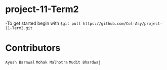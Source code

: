 # project-11-Term2
-To get started begin with `$git pull https://github.com/Col-Asy/project-11-Term2.git`

# Contributors
`Ayush Barnwal`
`Mohak Malhotra`
`Mudit Bhardwaj`